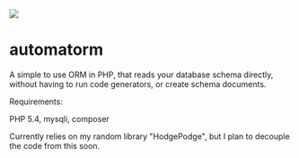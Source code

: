 <img src='http://www.automatorm.com/img/logo.png?2'>

automatorm
==========

A simple to use ORM in PHP, that reads your database schema directly, without having to run code generators, or create schema documents.

Requirements:

PHP 5.4, mysqli, composer

Currently relies on my random library "HodgePodge", but I plan to decouple the code from this soon.
